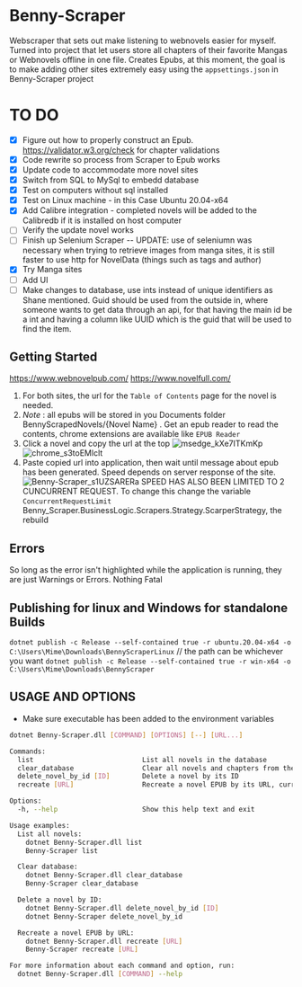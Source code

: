 # Benny-Scraper
Webscraper that sets out make listening to webnovels easier for myself. Turned into project that let users store all chapters of their favorite Mangas or Webnovels offline in one file. Creates Epubs, at this moment, the goal is to make adding other sites extremely easy using the `appsettings.json` in Benny-Scraper project

# TO DO
- [x] Figure out how to properly construct an Epub. https://validator.w3.org/check for chapter validations
- [x] Code rewrite so process from Scraper to Epub works
- [x] Update code to accommodate more novel sites
- [x] Switch from SQL to MySql to embedd database
- [x] Test on computers without sql installed
- [x] Test on Linux machine - in this Case Ubuntu 20.04-x64
- [x] Add Calibre integration - completed novels will be added to the Calibredb if it is installed on host computer
- [ ] Verify the update novel works
- [ ] Finish up Selenium Scraper -- UPDATE: use of seleniumn was necessary when trying to retrieve images from manga sites, it is still faster to use http for NovelData (things such as tags and author)
- [x] Try Manga sites
- [ ] Add UI
- [ ] Make changes to database, use ints instead of unique identifiers as Shane mentioned. Guid should be used from the outside in, where someone wants to get data through an api, for that having the main id be a int and having a column like UUID which is the guid that will be used to find the item.

## Getting Started
https://www.webnovelpub.com/
https://www.novelfull.com/
1. For both sites, the url for the `Table of Contents` page for the novel is needed. 
2. *Note* : all epubs will be stored in you Documents folder BennyScrapedNovels/{Novel Name} . Get an epub reader to read the contents, chrome extensions are available like `EPUB Reader`
3. Click a novel and copy the url at the top ![msedge_kXe7ITKmKp](https://github.com/feahnthor/Benny-Scraper/assets/8980094/23edc857-1e5c-4a08-9482-ee594bcb9133)
![chrome_s3toEMlclt](https://github.com/feahnthor/Benny-Scraper/assets/8980094/76e1c90f-7638-4585-bbcf-3b6e51334434)
4. Paste copied url into application, then wait until message about epub has been generated. Speed depends on server response of the site.![Benny-Scraper_s1UZSARERa](https://github.com/feahnthor/Benny-Scraper/assets/8980094/6be17188-e9ce-4fd2-89fd-2c575a4b97c6) SPEED HAS ALSO BEEN LIMITED TO 2 CUNCURRENT REQUEST. To change this change the variable `ConcurrentRequestLimit` Benny_Scraper.BusinessLogic.Scrapers.Strategy.ScarperStrategy, the rebuild


## Errors
So long as the error isn't highlighted while the application is running, they are just Warnings or Errors. Nothing Fatal

## Publishing for linux and Windows for standalone Builds
`dotnet publish -c Release --self-contained true -r ubuntu.20.04-x64 -o C:\Users\Mime\Downloads\BennyScraperLinux`         // the path can be whichever you want
`dotnet publish -c Release --self-contained true -r win-x64 -o C:\Users\Mime\Downloads\BennyScraper`

## USAGE AND OPTIONS
* Make sure executable has been added to the environment variables
```bash
dotnet Benny-Scraper.dll [COMMAND] [OPTIONS] [--] [URL...]
```
```bash
Commands:
  list                           List all novels in the database
  clear_database                 Clear all novels and chapters from the database
  delete_novel_by_id [ID]        Delete a novel by its ID
  recreate [URL]                 Recreate a novel EPUB by its URL, currently not implemented to handle Mangas

Options:
  -h, --help                     Show this help text and exit

Usage examples:
  List all novels:
    dotnet Benny-Scraper.dll list
    Benny-Scraper list

  Clear database:
    dotnet Benny-Scraper.dll clear_database
    Benny-Scraper clear_database

  Delete a novel by ID:
    dotnet Benny-Scraper.dll delete_novel_by_id [ID]
    dotnet Benny-Scraper delete_novel_by_id

  Recreate a novel EPUB by URL:
    dotnet Benny-Scraper.dll recreate [URL]
    Benny-Scraper recreate [URL]

For more information about each command and option, run:
  dotnet Benny-Scraper.dll [COMMAND] --help
```

